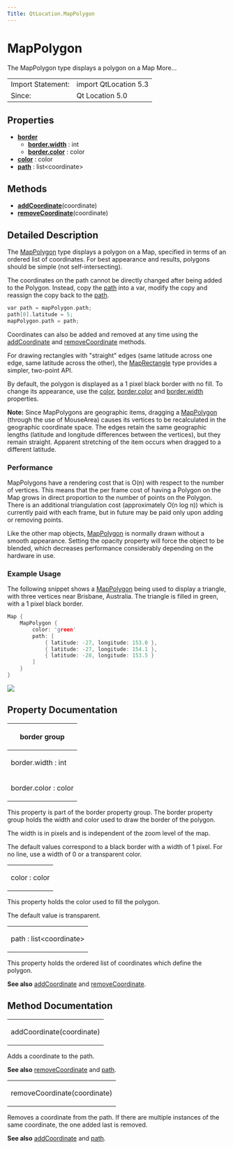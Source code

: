 ```yaml
---
Title: QtLocation.MapPolygon
---
```

        
MapPolygon
==========

<span class="subtitle"></span>
The MapPolygon type displays a polygon on a Map More...

|                   |                       |
|-------------------|-----------------------|
| Import Statement: | import QtLocation 5.3 |
| Since:            | Qt Location 5.0       |

<span id="properties"></span>
Properties
----------

-   ****[border](#border-prop)****
    -   ****[border.width](#border.width-prop)**** : int
    -   ****[border.color](#border.color-prop)**** : color
-   ****[color](#color-prop)**** : color
-   ****[path](#path-prop)**** : list&lt;coordinate&gt;

<span id="methods"></span>
Methods
-------

-   ****[addCoordinate](#addCoordinate-method)****(coordinate)
-   ****[removeCoordinate](#removeCoordinate-method)****(coordinate)

<span id="details"></span>
Detailed Description
--------------------

The [MapPolygon](index.html) type displays a polygon on a Map, specified in terms of an ordered list of coordinates. For best appearance and results, polygons should be simple (not self-intersecting).

The coordinates on the path cannot be directly changed after being added to the Polygon. Instead, copy the [path](#path-prop) into a var, modify the copy and reassign the copy back to the [path](#path-prop).

``` cpp
var path = mapPolygon.path;
path[0].latitude = 5;
mapPolygon.path = path;
```

Coordinates can also be added and removed at any time using the [addCoordinate](#addCoordinate-method) and [removeCoordinate](#removeCoordinate-method) methods.

For drawing rectangles with "straight" edges (same latitude across one edge, same latitude across the other), the [MapRectangle](../QtLocation.MapRectangle.md) type provides a simpler, two-point API.

By default, the polygon is displayed as a 1 pixel black border with no fill. To change its appearance, use the [color](#color-prop), [border.color](#border.color-prop) and [border.width](#border.width-prop) properties.

**Note:** Since MapPolygons are geographic items, dragging a [MapPolygon](index.html) (through the use of MouseArea) causes its vertices to be recalculated in the geographic coordinate space. The edges retain the same geographic lengths (latitude and longitude differences between the vertices), but they remain straight. Apparent stretching of the item occurs when dragged to a different latitude.

<span id="performance"></span>
### Performance

MapPolygons have a rendering cost that is O(n) with respect to the number of vertices. This means that the per frame cost of having a Polygon on the Map grows in direct proportion to the number of points on the Polygon. There is an additional triangulation cost (approximately O(n log n)) which is currently paid with each frame, but in future may be paid only upon adding or removing points.

Like the other map objects, [MapPolygon](index.html) is normally drawn without a smooth appearance. Setting the opacity property will force the object to be blended, which decreases performance considerably depending on the hardware in use.

<span id="example-usage"></span>
### Example Usage

The following snippet shows a [MapPolygon](index.html) being used to display a triangle, with three vertices near Brisbane, Australia. The triangle is filled in green, with a 1 pixel black border.

``` cpp
Map {
    MapPolygon {
        color: 'green'
        path: [
            { latitude: -27, longitude: 153.0 },
            { latitude: -27, longitude: 154.1 },
            { latitude: -28, longitude: 153.5 }
        ]
    }
}
```

![](https://developer.ubuntu.com/static/devportal_uploaded/f414e5df-6541-4550-9b9c-81160ec4e5a9-api/apps/qml/sdk-15.04/QtLocation.MapPolygon/images/api-mappolygon.png)

Property Documentation
----------------------

<table>
<colgroup>
<col width="100%" />
</colgroup>
<thead>
<tr class="header">
<th><p><span id="border-prop"></span><strong>border group</strong></p></th>
</tr>
</thead>
<tbody>
<tr class="odd">
<td><p><span id="border.width-prop"></span><span class="name">border.width</span> : <span class="type">int</span></p></td>
</tr>
<tr class="even">
<td><p><span id="border.color-prop"></span><span class="name">border.color</span> : <span class="type">color</span></p></td>
</tr>
</tbody>
</table>

This property is part of the border property group. The border property group holds the width and color used to draw the border of the polygon.

The width is in pixels and is independent of the zoom level of the map.

The default values correspond to a black border with a width of 1 pixel. For no line, use a width of 0 or a transparent color.

<table>
<colgroup>
<col width="100%" />
</colgroup>
<tbody>
<tr class="odd">
<td><p><span id="color-prop"></span><span class="name">color</span> : <span class="type">color</span></p></td>
</tr>
</tbody>
</table>

This property holds the color used to fill the polygon.

The default value is transparent.

<table>
<colgroup>
<col width="100%" />
</colgroup>
<tbody>
<tr class="odd">
<td><p><span id="path-prop"></span><span class="name">path</span> : <span class="type">list</span>&lt;<span class="type">coordinate</span>&gt;</p></td>
</tr>
</tbody>
</table>

This property holds the ordered list of coordinates which define the polygon.

**See also** [addCoordinate](#addCoordinate-method) and [removeCoordinate](#removeCoordinate-method).

Method Documentation
--------------------

<table>
<colgroup>
<col width="100%" />
</colgroup>
<tbody>
<tr class="odd">
<td><p><span id="addCoordinate-method"></span><span class="name">addCoordinate</span>(<span class="type">coordinate</span>)</p></td>
</tr>
</tbody>
</table>

Adds a coordinate to the path.

**See also** [removeCoordinate](#removeCoordinate-method) and [path](#path-prop).

<table>
<colgroup>
<col width="100%" />
</colgroup>
<tbody>
<tr class="odd">
<td><p><span id="removeCoordinate-method"></span><span class="name">removeCoordinate</span>(<span class="type">coordinate</span>)</p></td>
</tr>
</tbody>
</table>

Removes a coordinate from the path. If there are multiple instances of the same coordinate, the one added last is removed.

**See also** [addCoordinate](#addCoordinate-method) and [path](#path-prop).

